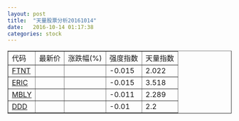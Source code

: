 ```yaml
---
layout: post
title:  "天量股票分析20161014"
date:   2016-10-14 01:17:38
categories: stock
---
```

<script type="text/javascript">
var stockList = []
stockList.push('gb_ftnt');
stockList.push('gb_eric');
stockList.push('gb_mbly');
stockList.push('gb_ddd');
</script>

<table border="1">
 <tr>
  <td>代码</td>
  <td>最新价</td>
  <td>涨跌幅(%)</td>
 <td>强度指数</td>
 <td>天量指数</td>
</tr>
  <tr id="ftnt"><td><a href="http://stock.finance.sina.com.cn/usstock/quotes/FTNT.html" target="_blank">FTNT</a></td><td></td><td></td><td>-0.015</td><td>2.022</td></tr>
  <tr id="eric"><td><a href="http://stock.finance.sina.com.cn/usstock/quotes/ERIC.html" target="_blank">ERIC</a></td><td></td><td></td><td>-0.015</td><td>3.518</td></tr>
  <tr id="mbly"><td><a href="http://stock.finance.sina.com.cn/usstock/quotes/MBLY.html" target="_blank">MBLY</a></td><td></td><td></td><td>-0.011</td><td>2.289</td></tr>
  <tr id="ddd"><td><a href="http://stock.finance.sina.com.cn/usstock/quotes/DDD.html" target="_blank">DDD</a></td><td></td><td></td><td>-0.01</td><td>2.2</td></tr>
</table>
